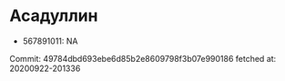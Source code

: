 # Асадуллин
- 567891011: NA

Commit: 49784dbd693ebe6d85b2e8609798f3b07e990186
 fetched at: 20200922-201336
